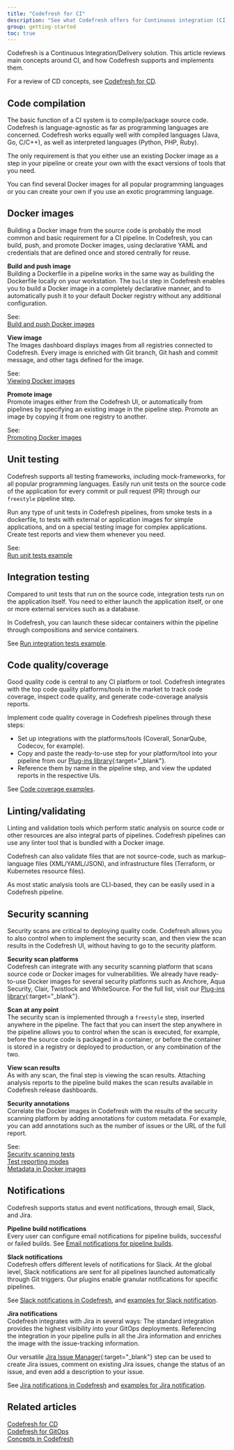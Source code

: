 ```yaml
---
title: "Codefresh for CI"
description: "See what Codefresh offers for Continuous integration (CI) with pipelines"
group: getting-started
toc: true
---
```


Codefresh is a Continuous Integration/Delivery solution. This article reviews main concepts around CI, and how Codefresh supports and implements them.  

For a review of CD concepts, see [Codefresh for CD]({{site.baseurl}}/docs/getting-started/cd-codefresh/).



## Code compilation

The basic function of a CI system is to compile/package source code. Codefresh is language-agnostic as far as programming languages are concerned. Codefresh works equally well with compiled languages (Java, Go, C/C++), as well as interpreted languages (Python, PHP, Ruby).

The only requirement is that you either use an existing Docker image as a step in your pipeline or create your own with the exact versions of tools that you need.

You can find several Docker images for all popular programming languages or you can create your own if you use an exotic programming language.

## Docker images

Building a Docker image from the source code is probably the most common and basic requirement for a CI pipeline. In Codefresh, you can build, push, and promote Docker images, using declarative YAML and credentials that are defined once and stored centrally for reuse.

**Build and push image**  
Building a Dockerfile in a pipeline works in the same way as building the Dockerfile locally on your workstation. The `build` step in Codefresh enables you to build a Docker image in a completely declarative manner, and to automatically push it to your default Docker registry without any additional configuration.  

See:    
[Build and push Docker images]({{site.baseurl}}/docs/example-catalog/ci-examples/build-and-push-an-image/)  


**View image**  
The Images dashboard displays images from all registries connected to Codefresh. Every image is enriched with Git branch, Git hash and commit message, and other tags defined for the image. 

See:    
[Viewing Docker images]({{site.baseurl}}/docs/ci-cd-guides/working-with-docker-registries/#viewing-docker-images)



**Promote image**  
Promote images either from the Codefresh UI, or automatically from pipelines by specifying an existing image in the pipeline step. Promote an image by copying it from one registry to another. 

See:    
[Promoting Docker images]({{site.baseurl}}/docs/ci-cd-guides/working-with-docker-registries/#viewing-docker-images)




## Unit testing
Codefresh supports all testing frameworks, including mock-frameworks, for all popular programming languages. Easily run unit tests on the source code of the application for every commit or pull request (PR) through our `freestyle` pipeline step. 

Run any type of unit tests in Codefresh pipelines, from smoke tests in a dockerfile, to tests with external or application images for simple applications, and on a special testing image for complex applications.
Create test reports and view them whenever you need. 

See:  
[Run unit tests example]({{site.baseurl}}/docs/example-catalog/ci-examples/run-unit-tests/)


## Integration testing
Compared to unit tests that run on the source code, integration tests run on the application itself. You need to either launch the application itself, or one or more external services such as a database.  

In Codefresh, you can launch these sidecar containers within the pipeline through compositions and service containers.


See [Run integration tests example]({{site.baseurl}}/docs/example-catalog/ci-examples/run-integration-tests/).

## Code quality/coverage
Good quality code is central to any CI platform or tool. Codefresh integrates with the top code quality platforms/tools in the market to track code coverage, inspect code quality, and generate code-coverage analysis reports. 

Implement code quality coverage in Codefresh pipelines through these steps: 
* Set up integrations with the platforms/tools (Coverall, SonarQube, Codecov, for example). 
* Copy and paste the ready-to-use step for your platform/tool into your pipeline from our [Plug-ins library](https://codefresh.io/steps/){:target="\_blank"}.
* Reference them by name in the pipeline step, and view the updated reports in the respective UIs.

See [Code coverage examples]({{site.baseurl}}/docs/example-catalog/examples/#code-coverage-examples).  

## Linting/validating

Linting and validation tools which perform static analysis on source code or other resources are also integral parts of pipelines. Codefresh pipelines can use any linter tool that is bundled with a Docker image. 

Codefresh can also validate files that are not source-code, such as markup-language files (XML/YAML/JSON), and infrastructure files (Terraform, or Kubernetes resource files).  

As most static analysis tools are CLI-based, they can be easily used in a Codefresh pipeline.

## Security scanning
Security scans are critical to deploying quality code. Codefresh allows you to also control when to implement the security scan, and then view the scan results in the Codefresh UI, without having to go to the security platform.  

**Security scan platforms**  
Codefresh can integrate with any security scanning platform that scans source code or Docker images for vulnerabilities. We already have ready-to-use Docker images for several security platforms such as Anchore, Aqua Security, Clair, Twistlock and WhiteSource. For the full list, visit our [Plug-ins library](https://codefresh.io/steps/){:target="\_blank"}.

**Scan at any point**  
The security scan is implemented through a `freestyle` step, inserted anywhere in the pipeline. The fact that you can insert the step anywhere in the pipeline allows you to control when the scan is executed, for example, before the source code is packaged in a container, or before the container is stored in a registry or deployed to production, or any combination of the two.  

**View scan results**  
As with any scan, the final step is viewing the scan results. Attaching analysis reports to the pipeline build makes the scan results available in Codefresh release dashboards. 

**Security annotations**  
Correlate the Docker images in Codefresh with the results of the security scanning platform by adding annotations for custom metadata. For example, you can add annotations such as the number of issues or the URL of the full report.

See:  
[Security scanning tests]({{site.baseurl}}/docs/testing/security-scanning/)  
[Test reporting modes]({{site.baseurl}}/docs/testing/test-reports/)  
[Metadata in Docker images]({{site.baseurl}}/docs/pipelines//docker-image-metadata/) 


## Notifications
Codefresh supports status and event notifications, through email, Slack, and Jira.

**Pipeline build notifications**  
Every user can configure email notifications for pipeline builds, successful or failed builds. See [Email notifications for pipeline builds]({{site.baseurl}}/docs/administration/user-self-management/user-settings/#email-notifications-for-pipeline-builds).   

**Slack notifications**  
Codefresh offers different levels of notifications for Slack. At the global level, Slack notifications are sent for all pipelines launched automatically through Git triggers. 
Our plugins enable granular notifications for specific pipelines.  

See [Slack notifications in Codefresh]({{site.baseurl}}/docs/integrations/notifications/slack-intergration/), and [examples for Slack notification]({{site.baseurl}}/docs/example-catalog/ci-examples/sending-the-notification-to-slack/).

**Jira notifications**  
Codefresh integrates with Jira in several ways:
The standard integration provides the highest visibility into your GitOps deployments. Referencing the integration in your pipeline pulls in all the Jira information and enriches the image with the issue-tracking information.  

Our versatile [Jira Issue Manager](https://codefresh.io/steps/step/jira-issue-manager){:target="\_blank"} step can be used to create Jira issues, comment on existing Jira issues, change the status of an issue, and even add a description to your issue.  
 

See [Jira notifications in Codefresh]({{site.baseurl}}/docs/integrations/notifications/jira-integration/) and [examples for Jira notification]({{site.baseurl}}/docs/example-catalog/ci-examples/sending-the-notification-to-jira/).


## Related articles
[Codefresh for CD]({{site.baseurl}}/docs/getting-started/cd-codefresh/)  
[Codefresh for GitOps]({{site.baseurl}}/docs/getting-started/gitops-codefresh/)  
[Concepts in Codefresh]({{site.baseurl}}/docs/getting-started/concepts/)  






